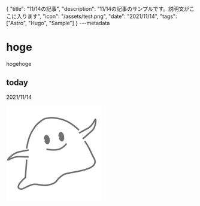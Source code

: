 {
  "title": "11/14の記事",
  "description": "11/14の記事のサンプルです。説明文がここに入ります",
  "icon": "/assets/test.png",
  "date": "2021/11/14",
  "tags": ["Astro", "Hugo", "Sample"]
}
---metadata

# hoge
hogehoge

## today
2021/11/14

![img](/assets/test.png)